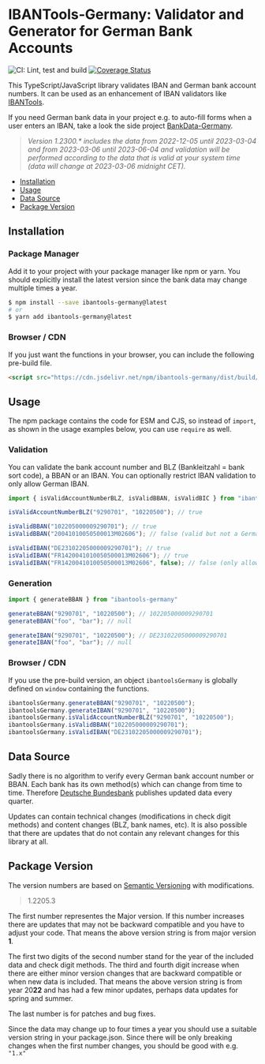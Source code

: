 # IBANTools-Germany: Validator and Generator for German Bank Accounts

![CI: Lint, test and build](https://github.com/baumerdev/ibantools-germany/workflows/Lint,%20test%20and%20build/badge.svg?branch=main)
[![Coverage Status](https://coveralls.io/repos/github/baumerdev/ibantools-germany/badge.svg?branch=main)](https://coveralls.io/github/baumerdev/ibantools-germany?branch=main)

This TypeScript/JavaScript library validates IBAN and German bank account
numbers. It can be used as an enhancement of IBAN validators like [IBANTools](https://simplify.github.io/ibantools/).

If you need German bank data in your project e.g. to auto-fill forms when a
user enters an IBAN, take a look the side project  [BankData-Germany](https://baumerdev.github.io/bankdata-germany/).

> _Version 1.2300.* includes the data from 2022-12-05 until 2023-03-04 and from 2023-03-06 until 2023-06-04 and validation will be performed according to the data that is valid at your system time (data will change at 2023-03-06 midnight CET)._

* [Installation](#installation)
* [Usage](#usage)
* [Data Source](#data-source)
* [Package Version](#package-version)

## Installation

### Package Manager

Add it to your project with your package manager like npm or yarn. You should
explicitly install the latest version since the bank data may change multiple
times a year.

```sh
$ npm install --save ibantools-germany@latest
# or
$ yarn add ibantools-germany@latest
```

### Browser / CDN

If you just want the functions in your browser, you can include the following
pre-build file.

```html
<script src="https://cdn.jsdelivr.net/npm/ibantools-germany/dist/build/browser.js"></script>
```

## Usage

The npm package contains the code for ESM and CJS, so instead of `import`, as
shown in the usage examples below, you can use `require` as well.

### Validation

You can validate the bank account number and BLZ (Bankleitzahl = bank sort
code), a BBAN or an IBAN. You can optionally restrict IBAN validation
to only allow German IBAN.

```javascript
import { isValidAccountNumberBLZ, isValidBBAN, isValidBIC } from "ibantools-germany"

isValidAccountNumberBLZ("9290701", "10220500"); // true

isValidBBAN("102205000009290701"); // true
isValidBBAN("20041010050500013M02606"); // false (valid but not a German BBAN)

isValidIBAN("DE23102205000009290701"); // true
isValidIBAN("FR1420041010050500013M02606"); // true
isValidIBAN("FR1420041010050500013M02606", false); // false (only allow German IBAN)
```

### Generation

```javascript
import { generateBBAN } from "ibantools-germany"

generateBBAN("9290701", "10220500"); // 102205000009290701
generateBBAN("foo", "bar"); // null

generateIBAN("9290701", "10220500"); // DE23102205000009290701
generateIBAN("foo", "bar"); // null
```

### Browser / CDN

If you use the pre-build version, an object `ibantoolsGermany` is globally
defined on `window` containing the functions.

```javascript
ibantoolsGermany.generateBBAN("9290701", "10220500");
ibantoolsGermany.generateIBAN("9290701", "10220500");
ibantoolsGermany.isValidAccountNumberBLZ("9290701", "10220500");
ibantoolsGermany.isValidBBAN("102205000009290701");
ibantoolsGermany.isValidIBAN("DE23102205000009290701");
```

## Data Source

Sadly there is no algorithm to verify every German bank account number or BBAN.
Each bank has its own method(s) which can change from time to time. Therefore
[Deutsche Bundesbank](https://www.bundesbank.de/en/tasks/payment-systems/services/bank-sort-codes/download-bank-sort-codes-626218)
publishes updated data every quarter.

Updates can contain technical changes (modifications in check digit methods)
and content changes (BLZ, bank names, etc). It is also possible that there
are updates that do not contain any relevant changes for this library at
all.

## Package Version

The version numbers are based on [Semantic Versioning](https://semver.org/)
with modifications.

> 1.2205.3

The first number representes the Major version. If this number increases there
are updates that may not be backward compatible and you have to adjust your
code. That means the above version string is from major version **1**.

The first two digits of the second number stand for the year of the included
data and check digit methods. The third and fourth digit increase when there
are either minor version changes that are backward compatible or when new data
is included. That means the above version string is from year 20**22** and
has had a few minor updates, perhaps data updates for spring and summer.

The last number is for patches and bug fixes.

Since the data may change up to four times a year you should use a suitable
version string in your package.json. Since there will be only breaking changes
when the first number changes, you should be good with e.g. `"1.x"`
